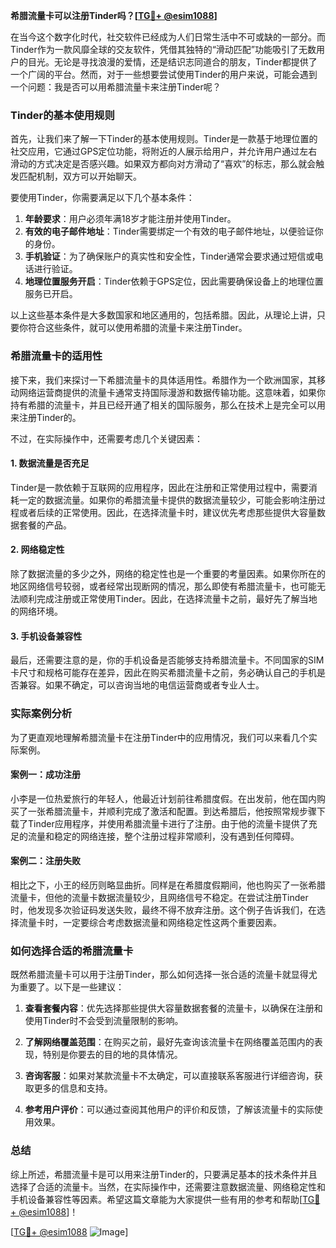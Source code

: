 **希腊流量卡可以注册Tinder吗？[[TG💪+ @esim1088](https://t.me/s/esim1088)]**

在当今这个数字化时代，社交软件已经成为人们日常生活中不可或缺的一部分。而Tinder作为一款风靡全球的交友软件，凭借其独特的“滑动匹配”功能吸引了无数用户的目光。无论是寻找浪漫的爱情，还是结识志同道合的朋友，Tinder都提供了一个广阔的平台。然而，对于一些想要尝试使用Tinder的用户来说，可能会遇到一个问题：我是否可以用希腊流量卡来注册Tinder呢？

### Tinder的基本使用规则

首先，让我们来了解一下Tinder的基本使用规则。Tinder是一款基于地理位置的社交应用，它通过GPS定位功能，将附近的人展示给用户，并允许用户通过左右滑动的方式决定是否感兴趣。如果双方都向对方滑动了“喜欢”的标志，那么就会触发匹配机制，双方可以开始聊天。

要使用Tinder，你需要满足以下几个基本条件：
1. **年龄要求**：用户必须年满18岁才能注册并使用Tinder。
2. **有效的电子邮件地址**：Tinder需要绑定一个有效的电子邮件地址，以便验证你的身份。
3. **手机验证**：为了确保账户的真实性和安全性，Tinder通常会要求通过短信或电话进行验证。
4. **地理位置服务开启**：Tinder依赖于GPS定位，因此需要确保设备上的地理位置服务已开启。

以上这些基本条件是大多数国家和地区通用的，包括希腊。因此，从理论上讲，只要你符合这些条件，就可以使用希腊的流量卡来注册Tinder。

### 希腊流量卡的适用性

接下来，我们来探讨一下希腊流量卡的具体适用性。希腊作为一个欧洲国家，其移动网络运营商提供的流量卡通常支持国际漫游和数据传输功能。这意味着，如果你持有希腊的流量卡，并且已经开通了相关的国际服务，那么在技术上是完全可以用来注册Tinder的。

不过，在实际操作中，还需要考虑几个关键因素：

#### 1. 数据流量是否充足
Tinder是一款依赖于互联网的应用程序，因此在注册和正常使用过程中，需要消耗一定的数据流量。如果你的希腊流量卡提供的数据流量较少，可能会影响注册过程或者后续的正常使用。因此，在选择流量卡时，建议优先考虑那些提供大容量数据套餐的产品。

#### 2. 网络稳定性
除了数据流量的多少之外，网络的稳定性也是一个重要的考量因素。如果你所在的地区网络信号较弱，或者经常出现断网的情况，那么即使有希腊流量卡，也可能无法顺利完成注册或正常使用Tinder。因此，在选择流量卡之前，最好先了解当地的网络环境。

#### 3. 手机设备兼容性
最后，还需要注意的是，你的手机设备是否能够支持希腊流量卡。不同国家的SIM卡尺寸和规格可能存在差异，因此在购买希腊流量卡之前，务必确认自己的手机是否兼容。如果不确定，可以咨询当地的电信运营商或者专业人士。

### 实际案例分析

为了更直观地理解希腊流量卡在注册Tinder中的应用情况，我们可以来看几个实际案例。

#### 案例一：成功注册
小李是一位热爱旅行的年轻人，他最近计划前往希腊度假。在出发前，他在国内购买了一张希腊流量卡，并顺利完成了激活和配置。到达希腊后，他按照常规步骤下载了Tinder应用程序，并使用希腊流量卡进行了注册。由于他的流量卡提供了充足的流量和稳定的网络连接，整个注册过程非常顺利，没有遇到任何障碍。

#### 案例二：注册失败
相比之下，小王的经历则略显曲折。同样是在希腊度假期间，他也购买了一张希腊流量卡，但他的流量卡数据流量较少，且网络信号不稳定。在尝试注册Tinder时，他发现多次验证码发送失败，最终不得不放弃注册。这个例子告诉我们，在选择流量卡时，一定要综合考虑数据流量和网络稳定性这两个重要因素。

### 如何选择合适的希腊流量卡

既然希腊流量卡可以用于注册Tinder，那么如何选择一张合适的流量卡就显得尤为重要了。以下是一些建议：

1. **查看套餐内容**：优先选择那些提供大容量数据套餐的流量卡，以确保在注册和使用Tinder时不会受到流量限制的影响。
   
2. **了解网络覆盖范围**：在购买之前，最好先查询该流量卡在网络覆盖范围内的表现，特别是你要去的目的地的具体情况。

3. **咨询客服**：如果对某款流量卡不太确定，可以直接联系客服进行详细咨询，获取更多的信息和支持。

4. **参考用户评价**：可以通过查阅其他用户的评价和反馈，了解该流量卡的实际使用效果。

### 总结

综上所述，希腊流量卡是可以用来注册Tinder的，只要满足基本的技术条件并且选择了合适的流量卡。当然，在实际操作中，还需要注意数据流量、网络稳定性和手机设备兼容性等因素。希望这篇文章能为大家提供一些有用的参考和帮助[[TG💪+ @esim1088](https://t.me/s/esim1088)]！

[[TG💪+ @esim1088](https://t.me/s/esim1088) ![Image](https://i.postimg.cc/4NQfJmqS/Snipaste-2025-05-13-00-14-12.png)]